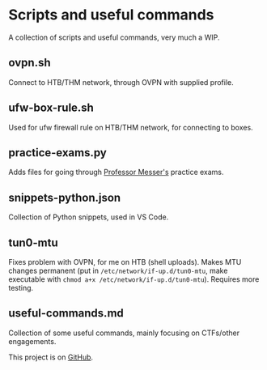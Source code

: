 # Scripts and useful commands

A collection of scripts and useful commands, very much a WIP.

## ovpn.sh
Connect to HTB/THM network, through OVPN with supplied profile.

## ufw-box-rule.sh
Used for ufw firewall rule on HTB/THM network, for connecting to boxes.

## practice-exams.py
Adds files for going through [Professor Messer's](https://www.professormesser.com/) practice exams.

## snippets-python.json
Collection of Python snippets, used in VS Code.

## tun0-mtu
Fixes problem with OVPN, for me on HTB (shell uploads). Makes MTU changes permanent (put in `/etc/network/if-up.d/tun0-mtu`, make executable with `chmod a+x /etc/network/if-up.d/tun0-mtu`). Requires more testing.

## useful-commands.md
Collection of some useful commands, mainly focusing on CTFs/other engagements.

This project is on [GitHub](https://github.com/JulianFechner/scripts-useful-commands).
